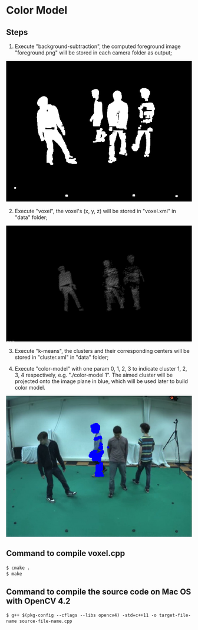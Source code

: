 # Color Model

## Steps
1. Execute "background-subtraction", the computed foreground image "foreground.png" will be stored in each camera folder as output;
<p float="left">
  <img src="./pix/foreground.png" width="600">
</p>

2. Execute "voxel", the voxel's (x, y, z) will be stored in "voxel.xml" in "data" folder;
<p float="left">
  <img src="./pix/voxel.png" width="600">
</p>

3. Execute "k-means", the clusters and their corresponding centers will be stored in "cluster.xml" in "data" folder;

4. Execute "color-model" with one param 0, 1, 2, 3 to indicate cluster 1, 2, 3, 4 respectively, e.g. "./color-model 1". The aimed cluster will be projected onto the image plane in blue, which will be used later to build color model. 
<p float="left">
  <img src="./pix/cluster.png" width="600">
</p>

## Command to compile voxel.cpp
```
$ cmake .
$ make
```

## Command to compile the source code on Mac OS with OpenCV 4.2
```
$ g++ $(pkg-config --cflags --libs opencv4) -std=c++11 -o target-file-name source-file-name.cpp
```